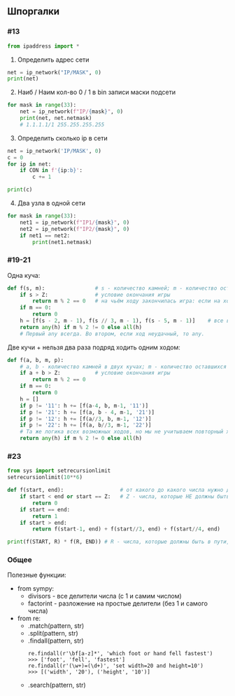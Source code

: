 ## Шпоргалки

### #13
```python
from ipaddress import *
```

1. Определить адрес сети
```python
net = ip_network("IP/MASK", 0)
print(net)
```

2. Наиб / Наим кол-во 0 / 1 в bin записи маски подсети
```python
for mask in range(33):
    net = ip_network(f"IP/{mask}", 0)
    print(net, net.netmask)
    # 1.1.1.1/1 255.255.255.255
```

3. Определить сколько ip в сети
```python
net = ip_network('IP/MASK', 0)
c = 0
for ip in net:
    if CON in f'{ip:b}':
        c += 1

print(c)
```

4. Два узла в одной сети
```python
for mask in range(33):
    net1 = ip_network(f"IP1/{mask}", 0)
    net2 = ip_network(f"IP2/{mask}", 0)
    if net1 == net2:
        print(net1.netmask)
```

### #19-21

Одна куча:
```python
def f(s, m):                # s - количество камней; m - количество оставшихся ходов
    if s > Z:               # условие окончания игры
        return m % 2 == 0   # на чьём ходу закончилась игра: если на ходу второго (True) - победил первый
    if m == 0:              
        return 0
    h = [f(s - 2, m - 1), f(s // 3, m - 1), f(s - 5, m - 1)]    # все возможные ходы
    return any(h) if m % 2 != 0 else all(h)
    # Первый any всегда. Во втором, если ход неудачный, то any.
```

Две кучи + нельзя два раза подряд ходить одним ходом:
```python
def f(a, b, m, p):
    # a, b - количество камней в двух кучах; m - количество оставшихся ходов; p - обозначение последнего сделанного хода
    if a + b > Z:           # условие окончания игры
        return m % 2 == 0
    if m == 0: 
        return 0
    h = []
    if p != '11': h += [f(a-4, b, m-1, '11')]
    if p != '21': h += [f(a, b - 4, m-1, '21')]
    if p != '12': h += [f(a//3, b, m-1, '12')]
    if p != '22': h += [f(a, b//3, m-1, '22')]
    # Та же логика всех возможных ходов, но мы не учитываем повторный ход
    return any(h) if m % 2 != 0 else all(h)
```

### #23

```python
from sys import setrecursionlimit
setrecursionlimit(10**6)

def f(start, end):                  # от какого до какого числа нужно дойти
    if start < end or start == Z:   # Z - числа, которые НЕ должны быть в пути, если есть
        return 0
    if start == end:
        return 1
    if start > end:
        return f(start-1, end) + f(start//3, end) + f(start//4, end)    # все возможные ходы складываем

print(f(START, R) * f(R, END)) # R - числа, которые должны быть в пути, если есть
```

### Общее 
Полезные функции:

- from sympy:
  - divisors - все делители числа (с 1 и самим числом)
  - factorint - разложение на простые делители (без 1 и самого числа)
- from re:
  - .match(pattern, str)
  - .split(pattern, str)
  - .findall(pattern, str)
    ```
    re.findall(r'\bf[a-z]*', 'which foot or hand fell fastest')
    >>> ['foot', 'fell', 'fastest']
    re.findall(r'(\w+)=(\d+)', 'set width=20 and height=10')
    >>> [('width', '20'), ('height', '10')]
    ```
  - .search(pattern, str)
